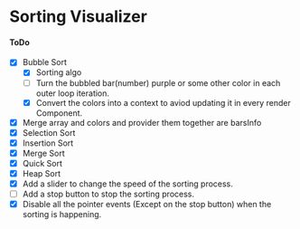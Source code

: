 # Sorting Visualizer

#### ToDo
- [x] Bubble Sort
    - [x] Sorting algo
    - [ ] Turn the bubbled bar(number) purple or some other color in each outer loop iteration.
	- [x] Convert the colors into a context to aviod updating it in every render <Visualizer/> Component.
- [x] Merge array and colors and provider them together are barsInfo
- [x] Selection Sort
- [x] Insertion Sort
- [x] Merge Sort
- [x] Quick Sort
- [x] Heap Sort
- [x] Add a slider to change the speed of the sorting process.
- [ ] Add a stop button to stop the sorting process.
- [x] Disable all the pointer events (Except on the stop button) when the sorting is happening.
